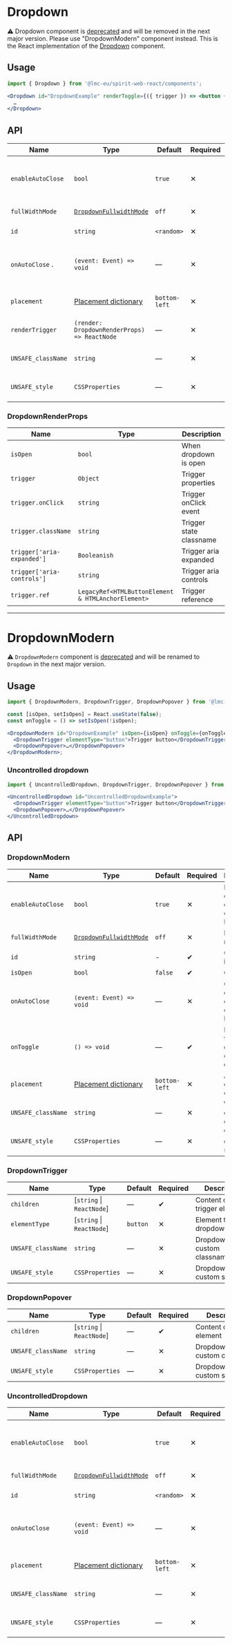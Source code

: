 # Dropdown

⚠️ Dropdown component is [deprecated][deprecated] and will be removed in the next major version. Please use "DropdownModern" component instead.
This is the React implementation of the [Dropdown] component.

## Usage

```jsx
import { Dropdown } from '@lmc-eu/spirit-web-react/components';
```

```jsx
<Dropdown id="DropdownExample" renderToggle={({ trigger }) => <button {...trigger}>…</button>}>
  …
</Dropdown>
```

## API

| Name               | Type                                             | Default       | Required | Description                                    |
| ------------------ | ------------------------------------------------ | ------------- | -------- | ---------------------------------------------- |
| `enableAutoClose`  | `bool`                                           | `true`        | ✕        | Enables close on click outside of Dropdown     |
| `fullWidthMode`    | [`DropdownFullwidthMode`][dropdownfullwidthmode] | `off`         | ✕        | Full-width mode                                |
| `id`               | `string`                                         | `<random>`    | ✕        | Component id                                   |
| `onAutoClose` .    | `(event: Event) => void`                         | —             | ✕        | Callback on close on click outside of Dropdown |
| `placement`        | [Placement dictionary][dictionary-placement]     | `bottom-left` | ✕        | Alignment of the component                     |
| `renderTrigger`    | `(render: DropdownRenderProps) => ReactNode`     | —             | ✕        | Properties for trigger render                  |
| `UNSAFE_className` | `string`                                         | —             | ✕        | Wrapper custom classname                       |
| `UNSAFE_style`     | `CSSProperties`                                  | —             | ✕        | Wrapper custom style                           |

### DropdownRenderProps

| Name                       | Type                                               | Description             |
| -------------------------- | -------------------------------------------------- | ----------------------- |
| `isOpen`                   | `bool`                                             | When dropdown is open   |
| `trigger`                  | `Object`                                           | Trigger properties      |
| `trigger.onClick`          | `string`                                           | Trigger onClick event   |
| `trigger.className`        | `string`                                           | Trigger state classname |
| `trigger['aria-expanded']` | `Booleanish`                                       | Trigger aria expanded   |
| `trigger['aria-controls']` | `string`                                           | Trigger aria controls   |
| `trigger.ref`              | `LegacyRef<HTMLButtonElement & HTMLAnchorElement>` | Trigger reference       |

---

# DropdownModern

⚠️ `DropdownModern` component is [deprecated] and will be renamed to `Dropdown` in the next major version.

## Usage

```jsx
import { DropdownModern, DropdownTrigger, DropdownPopover } from '@lmc-eu/spirit-web-react/components';
```

```jsx
const [isOpen, setIsOpen] = React.useState(false);
const onToggle = () => setIsOpen(!isOpen);

<DropdownModern id="DropdownExample" isOpen={isOpen} onToggle={onToggle}>
  <DropdownTrigger elementType="button">Trigger button</DropdownTrigger>
  <DropdownPopover>…</DropdownPopover>
</DropdownModern>;
```

### Uncontrolled dropdown

```jsx
import { UncontrolledDropdown, DropdownTrigger, DropdownPopover } from '@lmc-eu/spirit-web-react/components';
```

```jsx
<UncontrolledDropdown id="UncontrolledDropdownExample">
  <DropdownTrigger elementType="button">Trigger button</DropdownTrigger>
  <DropdownPopover>…</DropdownPopover>
</UncontrolledDropdown>
```

## API

### DropdownModern

| Name               | Type                                             | Default       | Required | Description                                    |
| ------------------ | ------------------------------------------------ | ------------- | -------- | ---------------------------------------------- |
| `enableAutoClose`  | `bool`                                           | `true`        | ✕        | Enables close on click outside of Dropdown     |
| `fullWidthMode`    | [`DropdownFullwidthMode`][dropdownfullwidthmode] | `off`         | ✕        | Full-width mode                                |
| `id`               | `string`                                         | -             | ✔        | Component id                                   |
| `isOpen`           | `bool`                                           | `false`       | ✔        | Open state                                     |
| `onAutoClose`      | `(event: Event) => void`                         | —             | ✕        | Callback on close on click outside of Dropdown |
| `onToggle`         | `() => void`                                     | —             | ✔        | Function for toggle open state of dropdown     |
| `placement`        | [Placement dictionary][dictionary-placement]     | `bottom-left` | ✕        | Alignment of the component                     |
| `UNSAFE_className` | `string`                                         | —             | ✕        | Wrapper custom classname                       |
| `UNSAFE_style`     | `CSSProperties`                                  | —             | ✕        | Wrapper custom style                           |

### DropdownTrigger

| Name               | Type                      | Default  | Required | Description                      |
| ------------------ | ------------------------- | -------- | -------- | -------------------------------- |
| `children`         | [`string` \| `ReactNode`] | —        | ✔        | Content of trigger element       |
| `elementType`      | [`string` \| `ReactNode`] | `button` | ✕        | Element type of dropdown trigger |
| `UNSAFE_className` | `string`                  | —        | ✕        | DropdownTrigger custom classname |
| `UNSAFE_style`     | `CSSProperties`           | —        | ✕        | DropdownTrigger custom style     |

### DropdownPopover

| Name               | Type                      | Default | Required | Description                      |
| ------------------ | ------------------------- | ------- | -------- | -------------------------------- |
| `children`         | [`string` \| `ReactNode`] | —       | ✔        | Content of trigger element       |
| `UNSAFE_className` | `string`                  | —       | ✕        | DropdownPopover custom classname |
| `UNSAFE_style`     | `CSSProperties`           | —       | ✕        | DropdownPopover custom style     |

### UncontrolledDropdown

| Name               | Type                                             | Default       | Required | Description                                    |
| ------------------ | ------------------------------------------------ | ------------- | -------- | ---------------------------------------------- |
| `enableAutoClose`  | `bool`                                           | `true`        | ✕        | Enables close on click outside of Dropdown     |
| `fullWidthMode`    | [`DropdownFullwidthMode`][dropdownfullwidthmode] | `off`         | ✕        | Full-width mode                                |
| `id`               | `string`                                         | `<random>`    | ✕        | Component id                                   |
| `onAutoClose`      | `(event: Event) => void`                         | —             | ✕        | Callback on close on click outside of Dropdown |
| `placement`        | [Placement dictionary][dictionary-placement]     | `bottom-left` | ✕        | Alignment of the component                     |
| `UNSAFE_className` | `string`                                         | —             | ✕        | Wrapper custom classname                       |
| `UNSAFE_style`     | `CSSProperties`                                  | —             | ✕        | Wrapper custom style                           |

[deprecated]: https://github.com/lmc-eu/spirit-design-system/tree/main/packages/web-react/README.md#deprecations
[dictionary-placement]: https://github.com/lmc-eu/spirit-design-system/tree/main/docs/DICTIONARIES.md#placement
[dropdown]: https://github.com/lmc-eu/spirit-design-system/tree/main/packages/web/src/scss/components/Dropdown
[dropdownbreakpoint]: https://github.com/lmc-eu/spirit-design-system/blob/main/packages/web-react/src/types/dropdown.ts#L11
[dropdownfullwidthmode]: https://github.com/lmc-eu/spirit-design-system/blob/main/packages/web-react/src/types/dropdown.ts#L19
